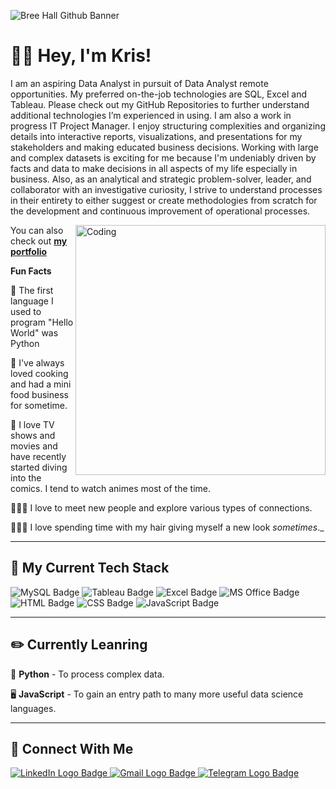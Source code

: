 ![Bree Hall Github Banner](https://github.com/kracdek/kracdek/blob/main/Kris%20DEKAYIE-2.gif?raw=true)

# 👋🏾 Hey, I'm Kris!

I am an aspiring Data Analyst in pursuit of Data Analyst remote opportunities. My preferred on-the-job technologies are SQL, Excel and Tableau. Please check out my GitHub Repositories to further understand additional technologies I’m experienced in using. I am also a work in progress IT Project Manager. 
I enjoy structuring complexities and organizing details into interactive reports, visualizations, and presentations for my stakeholders and making educated business decisions. Working with large and complex datasets is exciting for me because I'm undeniably driven by facts and data to make decisions in all aspects of my life especially in business. Also, as an analytical and strategic problem-solver, leader, and collaborator with an investigative curiosity, I strive to understand processes in their entirety to either suggest or create methodologies from scratch for the development and continuous improvement of operational processes.


<img align="right" alt="Coding" width="400" src="https://github.com/kracdek/kracdek/blob/main/imageedit_2_3130515898.gif?raw=true">

You can also check out **[my portfolio](https://christabeldekayie.wixsite.com/mysite)**




**Fun Facts**

🌟  The first language I used to program "Hello World" was Python

🧁  I've always loved cooking and had a mini food business for sometime.

🍿  I love TV shows and movies and have recently started diving into the comics. I tend to watch animes most of the time.

🙋🏾‍♀️  I love to meet new people and explore various types of connections.

👩🏾‍🦱  I love spending time with my hair giving myself a new look *sometimes*._

---

## 🔨 My Current Tech Stack
![MySQL Badge](https://img.shields.io/badge/MySQL-005C84?style=for-the-badge&logo=mysql&logoColor=white)
![Tableau Badge](https://img.shields.io/badge/Tableau-E97627?style=for-the-badge&logo=Tableau&logoColor=white)
![Excel Badge](https://img.shields.io/badge/Microsoft_Excel-217346?style=for-the-badge&logo=microsoft-excel&logoColor=white)
![MS Office Badge](https://img.shields.io/badge/Microsoft_Office-D83B01?style=for-the-badge&logo=microsoft-office&logoColor=white)
![HTML Badge](https://img.shields.io/badge/HTML5-E34F26?style=for-the-badge&logo=html5&logoColor=white)
![CSS Badge](https://img.shields.io/badge/CSS3-1572B6?style=for-the-badge&logo=css3&logoColor=white)
![JavaScript Badge](https://img.shields.io/badge/JavaScript-F7DF1E?style=for-the-badge&logo=javascript&logoColor=black)

---

## ✏️ Currently Leanring
🐍 **Python** - To process complex data.

🖥️ **JavaScript** - To gain an entry path to many more useful data science languages.

---

## 🥳 Connect With Me

<a href="https://www.linkedin.com/in/chris-r-d/">
    <img 
        src="https://img.shields.io/badge/LinkedIn-0077B5?style=for-the-badge&logo=linkedin&logoColor=white"
        alt="LinkedIn Logo Badge"
    >
</a>
<a href="christabeldekayie@gmail.com" target="_blank">
    <img 
        src="https://img.shields.io/badge/Gmail-D14836?style=for-the-badge&logo=gmail&logoColor=white"
        alt="Gmail Logo Badge"
    >
</a>
<a href="https://t.me/helloKrisC">
    <img 
        src="https://img.shields.io/badge/Telegram-2CA5E0?style=for-the-badge&logo=telegram&logoColor=white"
        alt="Telegram Logo Badge"
    >
</a>


